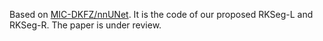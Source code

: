 Based on [MIC-DKFZ/nnUNet](https://github.com/MIC-DKFZ/nnUNet).
It is the code of our proposed RKSeg-L and RKSeg-R. The paper is under review.